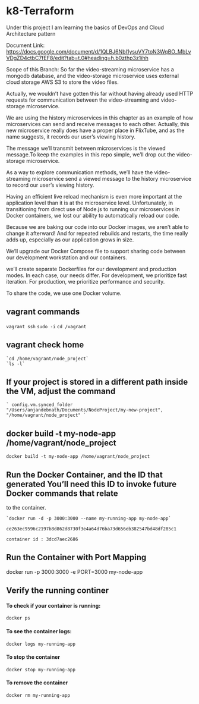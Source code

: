 # k8-Terraform
Under this project I am learning the basics of DevOps and Cloud Architecture pattern

Document Link: https://docs.google.com/document/d/1QLBJ6NbI1ysuVY7toN3WqBO_MbLvVDgZD4ctbC7fEF8/edit?tab=t.0#heading=h.b0zthp3z1ihh

Scope of this Branch:
So far the video-streaming microservice has a mongodb database, and the video-storage microservice uses external cloud storage AWS S3 to store the video files. 

Actually, we wouldn’t have gotten this far without having already used HTTP requests for communication between the video-streaming and video-storage microservice.

We are using the history microservices in this chapter as an example of how microservices can send and receive messages to each other. Actually, this new microservice really does have a proper place in FlixTube, and as the name suggests, it records our user’s viewing history.

The message we’ll transmit between microservices is the viewed message.To keep the examples in this repo simple, we’ll drop out the video-storage microservice.

As a way to explore communication methods, we’ll have the video-streaming microservice send a viewed message to the history microservice to record our user’s viewing history.

Having an efficient live reload mechanism is even more important at the application level than it is at the microservice level. 
Unfortunately, in transitioning from direct use of Node.js to running our microservices in Docker containers, we lost
our ability to automatically reload our code.

Because we are baking our code into our Docker images, we aren’t able to change it afterward!
And for repeated rebuilds and restarts, the time really adds up, especially as our application grows in size.

We’ll upgrade our Docker Compose file to support sharing code between our development workstation and our containers. 

we’ll create separate Dockerfiles for our development and production modes. In each case, our needs differ. For development, we prioritize fast iteration. For production, we prioritize performance and security.

To share the code, we use one Docker volume. 



## vagrant commands 

   `vagrant ssh`
   `sudo -i`
   `cd /vagrant`

## vagrant check home 
    `cd /home/vagrant/node_project`
    `ls -l`

## If your project is stored in a different path inside the VM, adjust the command

    ` config.vm.synced_folder "/Users/anjandebnath/Documents/NodeProject/my-new-project", "/home/vagrant/node_project" `

## docker build -t my-node-app /home/vagrant/node_project
   `docker build -t my-node-app /home/vagrant/node_project`

## Run the Docker Container, and the ID that generated You’ll need this ID to invoke future Docker commands that relate
to the container.

    `docker run -d -p 3000:3000 --name my-running-app my-node-app`

    ce263ec9596c2197b8d862d8730f3e4a64d76ba73d656eb382547bd48df285c1

    container id : 3dcd7aec2686


## Run the Container with Port Mapping
docker run -p 3000:3000 -e PORT=3000 my-node-app



## Verify the running continer 

#### To check if your container is running:
    docker ps

#### To see the container logs:
    docker logs my-running-app

#### To stop the container
    docker stop my-running-app

#### To remove the container
    docker rm my-running-app    
    




